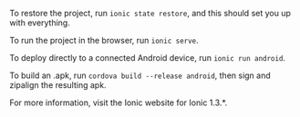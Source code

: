To restore the project, run `ionic state restore`, and this should set you up with everything.

To run the project in the browser, run `ionic serve`.

To deploy directly to a connected Android device, run `ionic run android`.

To build an .apk, run `cordova build --release android`, then sign and zipalign the resulting apk.

For more information, visit the Ionic website for Ionic 1.3.*.
